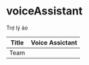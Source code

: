 # voiceAssistant
Trợ lý ảo

|Title       |Voice Assictant|
|-----------|---------------|
|Team       |
